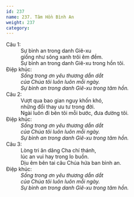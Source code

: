 ```yaml
---
id: 237
name: 237. Tâm Hồn Bình An
weight: 237
category: 
---
```

<dl><dt>Câu 1:</dt><dd data-verse="1">Sự bình an trong danh Giê-xu <br/>giống như sông xanh trôi êm đềm. <br/>Sự bình an trong danh Giê-xu trong hồn tôi. </dd><dt>Điệp khúc:</dt><dd data-chorus="1"><em>Sống trong ơn yêu thương dẫn dắt <br/>của Chúa tôi luôn luôn mỗi ngày. <br/>Sự bình an trong danh Giê-xu trong tâm hồn. </em></dd><dt>Câu 2:</dt><dd data-verse="2">Vượt qua bao gian nguy khốn khó, <br/>những đổi thay ưu tư trong đời. <br/>Ngài luôn đi bên tôi mỗi bước, đưa đường tôi. </dd><dt>Điệp khúc:</dt><dd data-chorus="1"><em>Sống trong ơn yêu thương dẫn dắt <br/>của Chúa tôi luôn luôn mỗi ngày. <br/>Sự bình an trong danh Giê-xu trong tâm hồn. </em></dd><dt>Câu 3:</dt><dd data-verse="3">Lòng tri ân dâng Cha chí thánh, <br/>lúc an vui hay trong lo buồn. <br/>Dịu êm bên tai câu Chúa hứa ban bình an. </dd><dt>Điệp khúc:</dt><dd data-chorus="1"><em>Sống trong ơn yêu thương dẫn dắt <br/>của Chúa tôi luôn luôn mỗi ngày. <br/>Sự bình an trong danh Giê-xu trong tâm hồn. </em></dd></dl>
